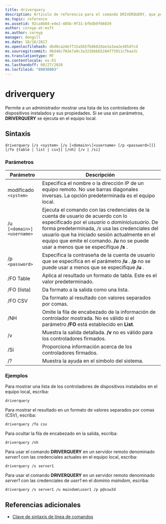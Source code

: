 ```yaml
---
title: driverquery
description: Artículo de referencia para el comando DRIVERQUERY, que permite a un administrador mostrar una lista de los controladores de dispositivos instalados y sus propiedades.
ms.topic: reference
ms.assetid: 92ca4b84-e4e2-405b-9f31-bf6db9f66839
author: coreyp-at-msft
ms.author: coreyp
manager: dongill
ms.date: 10/16/2017
ms.openlocfilehash: dbd8ca2de7f15a5b5fb8682dae3a3aa2e105d7cd
ms.sourcegitcommit: 96d46c702e7a9c3a321bbbb5284f73911c7baa3c
ms.translationtype: MT
ms.contentlocale: es-ES
ms.lasthandoff: 08/27/2020
ms.locfileid: "89030803"
---
```

# <a name="driverquery"></a>driverquery

Permite a un administrador mostrar una lista de los controladores de dispositivos instalados y sus propiedades. Si se usa sin parámetros, **DRIVERQUERY** se ejecuta en el equipo local.

## <a name="syntax"></a>Sintaxis

```
driverquery [/s <system> [/u [<domain>\]<username> [/p <password>]]] [/fo {table | list | csv}] [/nh] [/v | /si]
```

### <a name="parameters"></a>Parámetros

| Parámetro | Descripción |
| --------- |------------ |
| modificado `<system>` | Especifica el nombre o la dirección IP de un equipo remoto. No use barras diagonales inversas. La opción predeterminada es el equipo local. |
| /u `[<domain>]<username>` | Ejecuta el comando con las credenciales de la cuenta de usuario de acuerdo con lo especificado por el *usuario* o *dominio\usuario*. De forma predeterminada, */s* usa las credenciales del usuario que ha iniciado sesión actualmente en el equipo que emite el comando. **/u** no se puede usar a menos que se especifique **/s** . |
| /p `<password>` | Especifica la contraseña de la cuenta de usuario que se especifica en el parámetro **/u** . **/p** no se puede usar a menos que se especifique **/u** . |
| /FO Table | Aplica al resultado un formato de tabla. Este es el valor predeterminado. |
| /FO (lista) | Da formato a la salida como una lista. |
| /FO CSV | Da formato al resultado con valores separados por comas. |
| /NH | Omite la fila de encabezado de la información de controlador mostrada. No es válido si el parámetro **/FO** está establecido en **List**. |
| /v | Muestra la salida detallada. **/v** no es válido para los controladores firmados. |
| /Si | Proporciona información acerca de los controladores firmados. |
| /? | Muestra la ayuda en el símbolo del sistema. |

### <a name="examples"></a>Ejemplos

Para mostrar una lista de los controladores de dispositivos instalados en el equipo local, escriba:

```
driverquery
```

Para mostrar el resultado en un formato de valores separados por comas (CSV), escriba:

```
driverquery /fo csv
```

Para ocultar la fila de encabezado en la salida, escriba:

```
driverquery /nh
```

Para usar el comando **DRIVERQUERY** en un servidor remoto denominado *server1* con las credenciales actuales en el equipo local, escriba:

```
driverquery /s server1
```

Para usar el comando **DRIVERQUERY** en un servidor remoto denominado *server1* con las credenciales de *user1* en el dominio *maindom*, escriba:

```
driverquery /s server1 /u maindom\user1 /p p@ssw3d
```

## <a name="additional-references"></a>Referencias adicionales

- [Clave de sintaxis de línea de comandos](command-line-syntax-key.md)